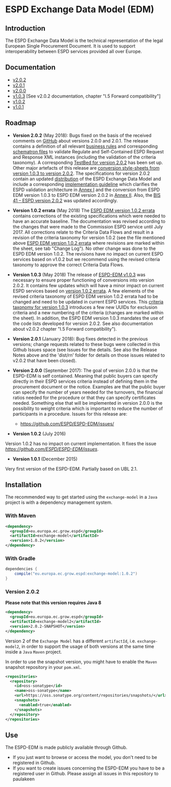 # ESPD Exchange Data Model (EDM)

## Introduction

The ESPD Exchange Data Model is the technical representation of the legal European Single Procurement Document. It is used to support interoperability between ESPD services provided all over Europe.

## Documentation

* [v2.0.2](https://espd.github.io/ESPD-EDM/v2.0.2/)
* [v2.0.1](https://espd.github.io/ESPD-EDM/v2.0.1/)
* [v2.0.0](https://espd.github.io/ESPD-EDM/v2.0.0/)
* [v1.0.3](https://espd.github.io/ESPD-EDM/v2.0.2/) [See v2.0.2 documentation, chapter "I.5 Forward compatibility"]
* [v1.0.2](https://espd.github.io/ESPD-EDM/v1.0.2/)
* [v1.0.1](https://github.com/ESPD/ESPD-EDM/blob/1.0.1/docs/src/main/asciidoc/index.adoc)

## Roadmap

* **Version 2.0.2** (May 2018): 
Bugs fixed on the basis of the received comments on [GitHub](https://github.com/ESPD/ESPD-EDM/issues) about versions 2.0.0 and 2.0.1. The release contains a definition of all relevant [business rules](https://github.com/ESPD/ESPD-EDM/tree/2.0.2/docs/src/main/asciidoc/dist/doc) and corresponding [schematron files](https://github.com/ESPD/ESPD-EDM/tree/2.0.2/docs/src/main/asciidoc/dist/val/schematron) to validate Regulate and Self-Contained ESPD Request and Response XML instances (including the validation of the criteria taxonomy). A corresponding [TestBed for version 2.0.2](http://isaitb2.northeurope.cloudapp.azure.com/espd/upload) has been set up. Other major artefacts of this release are [conversion style-sheets from version 1.0.3 to version 2.0.2](https://github.com/ESPD/ESPD-EDM/tree/2.0.2/docs/src/main/asciidoc/dist/xslt/Versions_1-2_Mapping). The specifications for version 2.0.2 contain an updated [distribution](https://github.com/ESPD/ESPD-EDM/tree/2.0.2/docs/src/main/asciidoc/dist) of the ESPD Exchange Data Model and include a corresponding [implementation guideline](https://espd.github.io/ESPD-EDM/v2.0.2/xml_guide.html) which clarifies the ESPD validation architecture in [Annex I](https://espd.github.io/ESPD-EDM/v2.0.2/xml_guide.html#annex-i-xml-validation) and the conversion from ESPD EDM version 1.0.3 to ESPD EDM version 2.0.2 in [Annex II](https://espd.github.io/ESPD-EDM/v2.0.2/xml_guide.html#annex-ii-v1-0-3-to-v2-0-2-conversion). Also, the [BIS 41 – ESPD version 2.0.2](http://wiki.ds.unipi.gr/display/ESPDInt/BIS+41+-+ESPD+V2.0.2) was updated accordingly.

* **Version 1.0.2 errata** (May 2018)
The [ESPD EDM version 1.0.2 errata](https://github.com/ESPD/ESPD-EDM/tree/2.0.2-Revision/docs/src/main/asciidoc/dist/cl/ods/CriteriaTaxonomy-V1.0.2-errata.ods) contains corrections of the existing specifications which were needed to have an accurate baseline. The documentation was revised according to the changes that were made to the Commission ESPD service until July 2017. All corrections relate to the Criteria Data Flows and result in a revision of the criteria taxonomy for version 1.0.2 (see the file mentioned above [ESPD EDM version 1.0.2 errata](https://github.com/ESPD/ESPD-EDM/tree/2.0.2-Revision/docs/src/main/asciidoc/dist/cl/ods/CriteriaTaxonomy-V1.0.2-errata.ods) where revisions are marked within the sheet, see tab "Change Log"). No other change was done to the ESPD EDM version 1.0.2. The revisions have no impact on current ESPD services based on v1.0.2 but we recommend using the revised criteria taxonomy to approve the correct Criteria Data Flows. 

* **Version 1.0.3** (May 2018)
The release of [ESPD-EDM v1.0.3](https://github.com/ESPD/ESPD-EDM/tree/2.0.2-Revision/docs/src/main/asciidoc/dist/cl/ods/ESPD-CriteriaTaxonomy-V1.0.3.ods) was necessary to ensure proper functioning of conversions into version 2.0.2. It contains few updates which will have a minor impact on current ESPD services based on [version 1.0.2 errata](https://github.com/ESPD/ESPD-EDM/tree/2.0.2-Revision/docs/src/main/asciidoc/dist/cl/ods/CriteriaTaxonomy-V1.0.2-errata.ods). A few elements of the revised criteria taxonomy of ESPD EDM version 1.0.2 errata had to be changed and need to be updated in current ESPD services. This [criteria taxonomy for version 1.0.3](https://github.com/ESPD/ESPD-EDM/tree/2.0.2-Revision/docs/src/main/asciidoc/dist/cl/ods/ESPD-CriteriaTaxonomy-V1.0.3.ods) introduces a few new UUIDs for exclusion criteria and a new numbering of the criteria (changes are marked within the sheet). In addition, the ESPD EDM version 1.0.3 mandates the use of the code lists developed for version 2.0.2. 
See also documentation about v2.0.2 chapter "I.5 Forward compatibility").

* **Version 2.0.1** (January 2018): Bug fixes detected in the previous versions; change requests related to these bugs were collected in this Github Issues space (see Issues for the details. See also the Release Notes above and the 'dist/rn' folder for details on those issues related to v2.0.2 that have been closed). 

* **Version 2.0.0** (September 2017): The goal of version 2.0.0 is that the ESPD-EDM is self contained. Meaning that public buyers can specify directly in their ESPD services criteria instead of defining them in the procurement document or the notice. Examples are that the public buyer can specify the number of years needed for the turnovers, the financial ratios needed for the procedure or that they can specify certificates needed. Something else that will be implemented in version 2.0.0 is the possibility to weight criteria which is important to reduce the number of participants in a procedure. Issues for this release are:
  * https://github.com/ESPD/ESPD-EDM/issues/

* **Version 1.0.2** (July 2016) 

Version 1.0.2 has no impact on current implementation. It fixes the issue *https://github.com/ESPD/ESPD-EDM/issues*.
  
* **Version 1.0.1** (December 2015)

Very first version of the ESPD-EDM. Partially based on UBL 2.1.

## Installation

The recommended way to get started using the `exchange-model` in a `Java` project is with a dependency management system.

### With Maven

```xml
<dependency>
  <groupId>eu.europa.ec.grow.espd</groupId>
  <artifactId>exchange-model</artifactId>
  <version>1.0.2</version>
</dependency>
```

### With Gradle

```groovy
dependencies {
    compile("eu.europa.ec.grow.espd:exchange-model:1.0.2")
}
```

### Version 2.0.2

**Please note that this version requires Java 8**

```xml
<dependency>
  <groupId>eu.europa.ec.grow.espd</groupId>
  <artifactId>exchange-model2</artifactId>
  <version>2.0.2-SNAPSHOT</version>
</dependency>
```

Version 2 of the `Exchange Model` has a different `artifactId`, i.e. `exchange-model2`, in order to support 
the usage of both versions at the same time inside a `Java` `Maven` project.

In order to use the snapshot version, you might have to enable the `Maven` snapshot repository in your `pom.xml`.


```xml
<repositories>
  <repository>
    <id>oss-sonatype</id>
    <name>oss-sonatype</name>
    <url>https://oss.sonatype.org/content/repositories/snapshots/</url>
    <snapshots>
      <enabled>true</enabled>
    </snapshots>
  </repository>
</repositories>
```

## Use
The ESPD-EDM is made publicly available through Github. 
* If you just want to browse or access the model, you don't need to be registered in Github.
* If you want to create issues concerning the ESPD-EDM you have to be a registered user in Github. Please assign all issues in this repository to paulakeen
